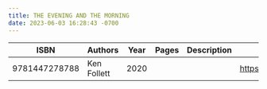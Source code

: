 ```yaml
---
title: THE EVENING AND THE MORNING
date: 2023-06-03 16:28:43 -0700
---
```


| ISBN        | Authors      | Year    | Pages    | Description    | URL   |
| ----------- | ------------ | ------- | -------- | -------------- | ----- |
| 9781447278788  | Ken Follett| 2020| | |https://openlibrary.org/books/OL30541804M/THE_EVENING_AND_THE_MORNING|    